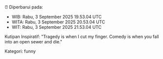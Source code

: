 ⏰ Diperbarui pada:
- WIB: Rabu, 3 September 2025 19.53.04 UTC
- WITA: Rabu, 3 September 2025 20.53.04 UTC
- WIT: Rabu, 3 September 2025 21.53.04 UTC

Kutipan Inspiratif:
"Tragedy is when I cut my finger. Comedy is when you fall into an open sewer and die."


Kategori: funny

